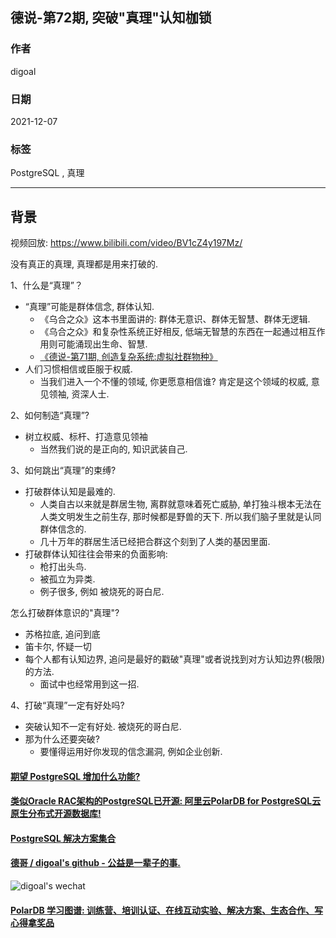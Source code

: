 ## 德说-第72期, 突破"真理"认知枷锁   
                      
### 作者                      
digoal                      
                      
### 日期                      
2021-12-07                     
                      
### 标签                   
PostgreSQL , 真理               
                    
----                    
                    
## 背景                    
视频回放: https://www.bilibili.com/video/BV1cZ4y197Mz/    
  
没有真正的真理, 真理都是用来打破的.     
  
1、什么是“真理”？   
- “真理”可能是群体信念, 群体认知.    
    - 《乌合之众》这本书里面讲的: 群体无意识、群体无智慧、群体无逻辑.     
    - 《乌合之众》和复杂性系统正好相反, 低端无智慧的东西在一起通过相互作用则可能涌现出生命、智慧.     
    - [《德说-第71期, 创造复杂系统:虚拟社群物种》](../202112/20211203_03.md)  
- 人们习惯相信或臣服于权威.     
    - 当我们进入一个不懂的领域, 你更愿意相信谁? 肯定是这个领域的权威, 意见领袖, 资深人士.   
  
2、如何制造“真理”?    
- 树立权威、标杆、打造意见领袖       
    - 当然我们说的是正向的, 知识武装自己.  
  
3、如何跳出“真理”的束缚?   
- 打破群体认知是最难的.   
    - 人类自古以来就是群居生物, 离群就意味着死亡威胁, 单打独斗根本无法在人类文明发生之前生存, 那时候都是野兽的天下. 所以我们脑子里就是认同群体信念的.    
    - 几十万年的群居生活已经把合群这个刻到了人类的基因里面.   
- 打破群体认知往往会带来的负面影响:   
    - 枪打出头鸟.   
    - 被孤立为异类.   
    - 例子很多, 例如 被烧死的哥白尼.   
  
怎么打破群体意识的"真理"?   
- 苏格拉底, 追问到底  
- 笛卡尔, 怀疑一切  
- 每个人都有认知边界, 追问是最好的戳破"真理"或者说找到对方认知边界(极限)的方法.  
    - 面试中也经常用到这一招.   
  
4、打破“真理”一定有好处吗?   
- 突破认知不一定有好处.   被烧死的哥白尼.     
- 那为什么还要突破?      
    - 要懂得运用好你发现的信念漏洞, 例如企业创新.       
  
  
#### [期望 PostgreSQL 增加什么功能?](https://github.com/digoal/blog/issues/76 "269ac3d1c492e938c0191101c7238216")
  
  
#### [类似Oracle RAC架构的PostgreSQL已开源: 阿里云PolarDB for PostgreSQL云原生分布式开源数据库!](https://github.com/ApsaraDB/PolarDB-for-PostgreSQL "57258f76c37864c6e6d23383d05714ea")
  
  
#### [PostgreSQL 解决方案集合](https://yq.aliyun.com/topic/118 "40cff096e9ed7122c512b35d8561d9c8")
  
  
#### [德哥 / digoal's github - 公益是一辈子的事.](https://github.com/digoal/blog/blob/master/README.md "22709685feb7cab07d30f30387f0a9ae")
  
  
![digoal's wechat](../pic/digoal_weixin.jpg "f7ad92eeba24523fd47a6e1a0e691b59")
  
  
#### [PolarDB 学习图谱: 训练营、培训认证、在线互动实验、解决方案、生态合作、写心得拿奖品](https://www.aliyun.com/database/openpolardb/activity "8642f60e04ed0c814bf9cb9677976bd4")
  
